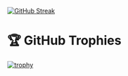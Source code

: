 [![GitHub Streak](https://github-readme-streak-stats.herokuapp.com?user=eduardoroa22&theme=dark)](https://git.io/streak-stats)


# 🏆 GitHub Trophies

[![trophy](https://github-profile-trophy.vercel.app/?username=eduardoroa22&theme=darkhub)](https://github.com/ryo-ma/github-profile-trophy)
